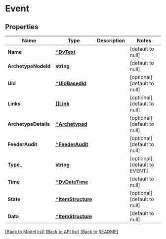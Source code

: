 # Event

## Properties
Name | Type | Description | Notes
------------ | ------------- | ------------- | -------------
**Name** | [***DvText**](DvText.md) |  | [default to null]
**ArchetypeNodeId** | **string** |  | [default to null]
**Uid** | [***UidBasedId**](UidBasedId.md) |  | [optional] [default to null]
**Links** | [**[]Link**](Link.md) |  | [optional] [default to null]
**ArchetypeDetails** | [***Archetyped**](Archetyped.md) |  | [optional] [default to null]
**FeederAudit** | [***FeederAudit**](FeederAudit.md) |  | [optional] [default to null]
**Type_** | **string** |  | [optional] [default to EVENT]
**Time** | [***DvDateTime**](DvDateTime.md) |  | [default to null]
**State** | [***ItemStructure**](ItemStructure.md) |  | [optional] [default to null]
**Data** | [***ItemStructure**](ItemStructure.md) |  | [default to null]

[[Back to Model list]](../README.md#documentation-for-models) [[Back to API list]](../README.md#documentation-for-api-endpoints) [[Back to README]](../README.md)

